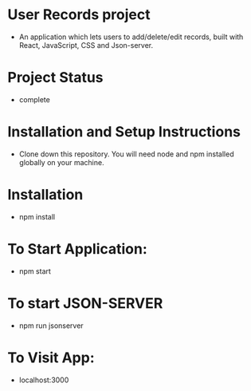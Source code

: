 # User Records project

- An application which lets users to add/delete/edit records, built with React, JavaScript, CSS and Json-server.

# Project Status

- complete

# Installation and Setup Instructions

- Clone down this repository. You will need node and npm installed globally on your machine.

# Installation

- npm install

# To Start Application:

- npm start

# To start JSON-SERVER

- npm run jsonserver

# To Visit App:

- localhost:3000
